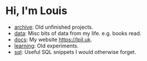 # Hi, I'm Louis

- [archive](./archive): Old unfinished projects.
- [data](./data): Misc bits of data from my life. e.g. books read.
- [docs](./docs): My website <https://lpil.uk>.
- [learning](./learning): Old experiments.
- [sql](./sql): Useful SQL snippets I would otherwise forget.
